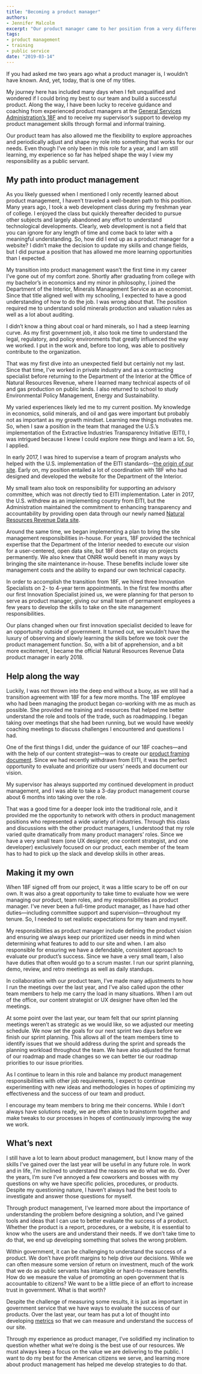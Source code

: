 ```yaml
---
title: "Becoming a product manager"
authors:
- Jennifer Malcolm
excerpt: "Our product manager came to her position from a very different career path. In this post, she discusses how she came to this role, what she has learned, and how she applies what she's learned to her responsibility as a public servant."
tags:
- product management
- training
- public service
date: "2019-03-14"
---
```


If you had asked me two years ago what a product manager is, I wouldn’t have known. And, yet, today, that is one of my titles.

My journey here has included many days when I felt unqualified and wondered if I could bring my best to our team and build a successful product. Along the way, I have been lucky to receive guidance and coaching from experienced product managers at the [General Services Administration’s 18F](https://18f.gsa.gov/) and to receive my supervisor’s support to develop my product management skills through formal and informal training.

Our product team has also allowed me the flexibility to explore approaches and periodically adjust and shape my role into something that works for our needs. Even though I’ve only been in this role for a year, and I am still learning, my experience so far has helped shape the way I view my responsibility as a public servant.

## My path into product management

As you likely guessed when I mentioned I only recently learned about product management, I haven’t traveled a well-beaten path to this position. Many years ago, I took a web development class during my freshman year of college. I enjoyed the class but quickly thereafter decided to pursue other subjects and largely abandoned any effort to understand technological developments. Clearly, web development is not a field that you can ignore for any length of time and come back to later with a meaningful understanding. So, how did I end up as a product manager for a website? I didn’t make the decision to update my skills and change fields, but I did pursue a position that has allowed me more learning opportunities than I expected.

My transition into product management wasn’t the first time in my career I’ve gone out of my comfort zone. Shortly after graduating from college with my bachelor’s in economics and my minor in philosophy, I joined the Department of the Interior, Minerals Management Service as an economist. Since that title aligned well with my schooling, I expected to have a good understanding of how to do the job. I was wrong about that. The position required me to understand solid minerals production and valuation rules as well as a lot about auditing.

I didn’t know a thing about coal or hard minerals, so I had a steep learning curve. As my first government job, it also took me time to understand the legal, regulatory, and policy environments that greatly influenced the way we worked. I put in the work and, before too long, was able to positively contribute to the organization.

That was my first dive into an unexpected field but certainly not my last. Since that time, I’ve worked in private industry and as a contracting specialist before returning to the Department of the Interior at the Office of Natural Resources Revenue, where I learned many technical aspects of oil and gas production on public lands. I also returned to school to study Environmental Policy Management, Energy and Sustainability.

My varied experiences likely led me to my current position. My knowledge in economics, solid minerals, and oil and gas were important but probably not as important as my growth mindset. Learning new things motivates me. So, when I saw a position in the team that managed the U.S.’s implementation of the Extractive Industries Transparency Initiative (EITI), I was intrigued because I knew I could explore new things and learn a lot. So, I applied.

In early 2017, I was hired to supervise a team of program analysts who helped with the U.S. implementation of the EITI standards--[the origin of our site](https://revenuedata.doi.gov/about/#history). Early on, my position entailed a lot of coordination with 18F who had designed and developed the website for the Department of the Interior.

My small team also took on responsibility for supporting an advisory committee, which was not directly tied to EITI implementation. Later in 2017, the U.S. withdrew as an implementing country from EITI, but the Administration maintained the commitment to enhancing transparency and accountability by providing open data through our newly named [Natural Resources Revenue Data site](https://revenuedata.doi.gov).

Around the same time, we began implementing a plan to bring the site management responsibilities in-house. For years, 18F provided the technical expertise that the Department of the Interior needed to execute our vision for a user-centered, open data site, but 18F does not stay on projects permanently. We also knew that ONRR would benefit in many ways by bringing the site maintenance in-house. These benefits include lower site management costs and the ability to expand our own technical capacity.

In order to accomplish the transition from 18F, we hired three Innovation Specialists on 2- to 4-year term appointments. In the first few months after our first Innovation Specialist joined us, we were planning for that person to serve as product manager, giving our small team of permanent employees a few years to develop the skills to take on the site management responsibilities.

Our plans changed when our first innovation specialist decided to leave for an opportunity outside of government. It turned out, we wouldn’t have the luxury of observing and slowly learning the skills before we took over the product management function. So, with a bit of apprehension, and a bit more excitement, I became the official Natural Resources Revenue Data product manager in early 2018.

## Help along the way
Luckily, I was not thrown into the deep end without a buoy, as we still had a transition agreement with 18F for a few more months.  The 18F employee who had been managing the product began co-working with me as much as possible. She provided me training and resources that helped me better understand the role and tools of the trade, such as roadmapping. I began taking over meetings that she had been running, but we would have weekly coaching meetings to discuss challenges I encountered and questions I had.

One of the first things I did, under the guidance of our 18F coaches—and with the help of our content strategist—was to create our [product framing document](https://github.com/ONRR/doi-extractives-data/wiki/Product-framing). Since we had recently withdrawn from EITI, it was the perfect opportunity to evaluate and prioritize our users’ needs and document our vision.

My supervisor has always supported my continued development in product management, and I was able to take a 3-day product management course about 6 months into taking over the role.

That was a good time for a deeper look into the traditional role, and it provided me the opportunity to network with others in product management positions who represented a wide variety of industries. Through this class and discussions with the other product managers, I understood that my role varied quite dramatically from many product managers’ roles. Since we have a very small team (one UX designer, one content strategist, and one developer) exclusively focused on our product, each member of the team has to had to pick up the slack and develop skills in other areas.


## Making it my own
When 18F signed off from our project, it was a little scary to be off on our own. It was also a great opportunity to take time to evaluate how we were managing our product, team roles, and my responsibilities as product manager. I’ve never been a full-time product manager, as I have had other duties—including committee support and supervision—throughout my tenure. So, I needed to set realistic expectations for my team and myself.

My responsibilities as product manager include defining the product vision and ensuring we always keep our prioritized user needs in mind when determining what features to add to our site and when. I am also responsible for ensuring we have a defendable, consistent approach to evaluate our product’s success. Since we have a very small team, I also have duties that often would go to a scrum master. I run our sprint planning, demo, review, and retro meetings as well as daily standups.

In collaboration with our product team, I’ve made many adjustments to how I run the meetings over the last year, and I’ve also called upon the other team members to help me carry the load in many situations. When I am out of the office, our content strategist or UX designer have often led the meetings.

At some point over the last year, our team felt that our sprint planning meetings weren’t as strategic as we would like, so we adjusted our meeting schedule. We now set the goals for our next sprint two days before we finish our sprint planning. This allows all of the team members time to identify issues that we should address during the sprint and spreads the planning workload throughout the team. We have also adjusted the format of our roadmap and made changes so we can better tie our roadmap priorities to our issue priorities.

As I continue to learn in this role and balance my product management responsibilities with other job requirements, I expect to continue experimenting with new ideas and methodologies in hopes of optimizing my effectiveness and the success of our team and product.

I encourage my team members to bring me their concerns. While I don’t always have solutions ready, we are often able to brainstorm together and make tweaks to our processes in hopes of continuously improving the way we work.

## What’s next
I still have a lot to learn about product management, but I know many of the skills I’ve gained over the last year will be useful in any future role. In work and in life, I’m inclined to understand the reasons we do what we do. Over the years, I’m sure I’ve annoyed a few coworkers and bosses with my questions on why we have specific policies, procedures, or products. Despite my questioning nature, I haven’t always had the best tools to investigate and answer those questions for myself.

Through product management, I’ve learned more about the importance of understanding the problem before designing a solution, and I’ve gained tools and ideas that I can use to better evaluate the success of a product. Whether the product is a report, procedures, or a website, it is essential to know who the users are and understand their needs. If we don’t take time to do that, we end up developing something that solves the wrong problem.

Within government, it can be challenging to understand the success of a product. We don’t have profit margins to help drive our decisions. While we can often measure some version of return on investment, much of the work that we do as public servants has intangible or hard-to-measure benefits. How do we measure the value of promoting an open government that is accountable to citizens? We want to be a little piece of an effort to increase trust in government. What is that worth?

Despite the challenge of measuring some results, it is just as important in government service that we have ways to evaluate the success of our products. Over the last year, our team has put a lot of thought into developing [metrics](https://github.com/ONRR/doi-extractives-data/wiki/Goals-and-metrics) so that we can measure and understand the success of our site.

Through my experience as product manager, I’ve solidified my inclination to question whether what we’re doing is the best use of our resources.  We must always keep a focus on the value we are delivering to the public. I want to do my best for the American citizens we serve, and learning more about product management has helped me develop strategies to do that.
